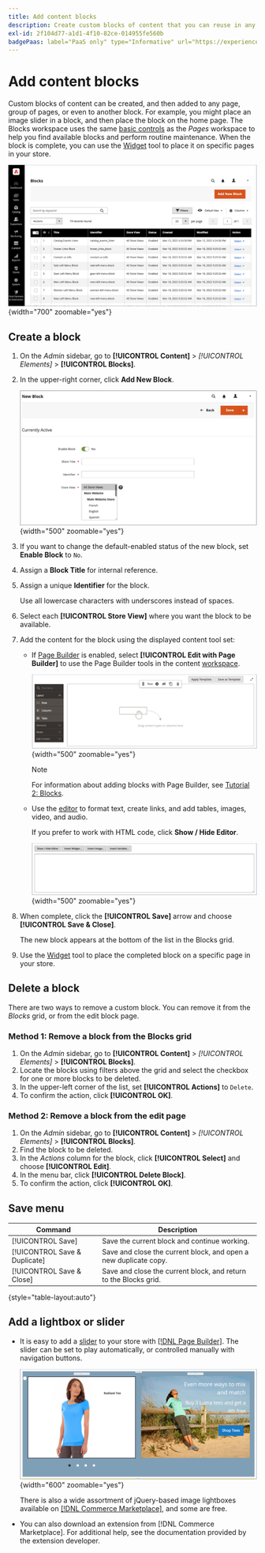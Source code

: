 ```yaml
---
title: Add content blocks
description: Create custom blocks of content that you can reuse in any page or within another block.
exl-id: 2f104d77-a1d1-4f10-82ce-014955fe560b
badgePaas: label="PaaS only" type="Informative" url="https://experienceleague.adobe.com/en/docs/commerce/user-guides/product-solutions" tooltip="Applies to Adobe Commerce on Cloud projects (Adobe-managed PaaS infrastructure) and on-premises projects only."
---
```

# Add content blocks

Custom blocks of content can be created, and then added to any page, group of pages, or even to another block. For example, you might place an image slider in a block, and then place the block on the home page. The Blocks workspace uses the same [basic controls](pages-workspace.md) as the _Pages_ workspace to help you find available blocks and perform routine maintenance. When the block is complete, you can use the [Widget](widget-static-block.md) tool to place it on specific pages in your store.

![The Blocks page displays a grid of existing blocks](./assets/blocks-workspace.png){width="700" zoomable="yes"}

## Create a block

1. On the _Admin_ sidebar, go to **[!UICONTROL Content]** > _[!UICONTROL Elements]_ > **[!UICONTROL Blocks]**.

1. In the upper-right corner, click **Add New Block**.

   ![The New Block page displays options and a content space](./assets/block-detail.png){width="500" zoomable="yes"}

1. If you want to change the default-enabled status of the new block, set **Enable Block** to `No`.

1. Assign a **Block Title** for internal reference.

1. Assign a unique **Identifier** for the block.

   Use all lowercase characters with underscores instead of spaces.

1. Select each **[!UICONTROL Store View]** where you want the block to be available.

1. Add the content for the block using the displayed content tool set:

   - If [Page Builder](../page-builder/introduction.md) is enabled, select **[!UICONTROL Edit with Page Builder]** to use the Page Builder tools in the content [workspace](../page-builder/workspace.md).

      ![Page Builder workspace](./assets/pb-workspace-block.png){width="500" zoomable="yes"}

      >[!NOTE]
      >
      >For information about adding blocks with Page Builder, see [Tutorial 2: Blocks](../page-builder/2-blocks.md).

   - Use the [editor](editor.md) to format text, create links, and add tables, images, video, and audio.

      If you prefer to work with HTML code, click **Show / Hide Editor**.

      ![Block editor (hidden)](./assets/block-editor-hidden.png){width="500" zoomable="yes"}

1. When complete, click the **[!UICONTROL Save]** arrow and choose **[!UICONTROL Save & Close]**.

   The new block appears at the bottom of the list in the Blocks grid.

1. Use the [Widget](widget-static-block.md) tool to place the completed block on a specific page in your store.

## Delete a block

There are two ways to remove a custom block. You can remove it from the _Blocks_ grid, or from the edit block page.

### Method 1: Remove a block from the Blocks grid

1. On the _Admin_ sidebar, go to **[!UICONTROL Content]** > _[!UICONTROL Elements]_ > **[!UICONTROL Blocks]**.
1. Locate the blocks using filters above the grid and select the checkbox for one or more blocks to be deleted.
1. In the upper-left corner of the list, set **[!UICONTROL Actions]** to `Delete`.
1. To confirm the action, click **[!UICONTROL OK]**.

### Method 2: Remove a block from the edit page

1. On the _Admin_ sidebar, go to **[!UICONTROL Content]** > _[!UICONTROL Elements]_ > **[!UICONTROL Blocks]**.
1. Find the block to be deleted.
1. In the _Actions_ column for the block, click **[!UICONTROL Select]** and choose **[!UICONTROL Edit]**.
1. In the menu bar, click **[!UICONTROL Delete Block]**.
1. To confirm the action, click **[!UICONTROL OK]**.

## Save menu

| Command | Description |
|----------|----------- |
| [!UICONTROL Save] | Save the current block and continue working. |
| [!UICONTROL Save & Duplicate] | Save and close the current block, and open a new duplicate copy. |
| [!UICONTROL Save & Close] | Save and close the current block, and return to the Blocks grid. |

{style="table-layout:auto"}

## Add a lightbox or slider

- It is easy to add a [slider](../page-builder/slider.md) to your store with [[!DNL Page Builder]](../page-builder/introduction.md). The slider can be set to play automatically, or controlled manually with navigation buttons.

   ![Page Builder slider](./assets/pb-tutorial3-slider-tee-shirt-promo.png){width="600" zoomable="yes"}

   There is also a wide assortment of jQuery-based image lightboxes available on [[!DNL Commerce Marketplace]][1], and some are free.

- You can also download an extension from [!DNL Commerce Marketplace]. For additional help, see the documentation provided by the extension developer.

[1]: https://marketplace.magento.com/extensions.html?q=lightbox
